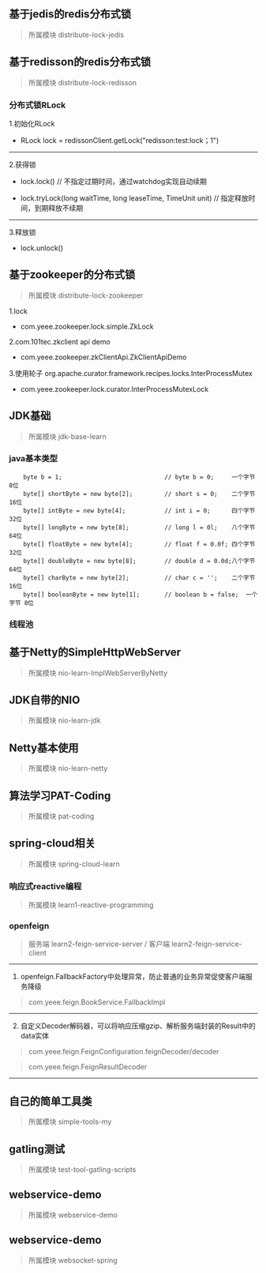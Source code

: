 ## 基于jedis的redis分布式锁

> 所属模块 distribute-lock-jedis

## 基于redisson的redis分布式锁

> 所属模块 distribute-lock-redisson

### 分布式锁RLock

1.初始化RLock

+ RLock lock = redissonClient.getLock("redisson:test:lock；1")

___

2.获得锁

+ lock.lock() // 不指定过期时间，通过watchdog实现自动续期
 
+ lock.tryLock(long waitTime, long leaseTime, TimeUnit unit) // 指定释放时间，到期释放不续期

___

3.释放锁

+ lock.unlock()


## 基于zookeeper的分布式锁

> 所属模块 distribute-lock-zookeeper

1.lock

+ com.yeee.zookeeper.lock.simple.ZkLock

2.com.101tec.zkclient api demo

+ com.yeee.zookeeper.zkClientApi.ZkClientApiDemo

3.使用轮子 org.apache.curator.framework.recipes.locks.InterProcessMutex

+ com.yeee.zookeeper.lock.curator.InterProcessMutexLock

## JDK基础

> 所属模块 jdk-base-learn

### java基本类型

```
    byte b = 1;                             // byte b = 0;     一个字节 8位
    byte[] shortByte = new byte[2];         // short s = 0;    二个字节 16位
    byte[] intByte = new byte[4];           // int i = 0;      四个字节 32位
    byte[] longByte = new byte[8];          // long l = 0l;    八个字节 64位
    byte[] floatByte = new byte[4];         // float f = 0.0f; 四个字节 32位
    byte[] doubleByte = new byte[8];        // double d = 0.0d;八个字节 64位
    byte[] charByte = new byte[2];          // char c = '';    二个字节 16位
    byte[] booleanByte = new byte[1];       // boolean b = false;  一个字节 8位
```

### 线程池

## 基于Netty的SimpleHttpWebServer

> 所属模块 nio-learn-ImplWebServerByNetty

## JDK自带的NIO

> 所属模块 nio-learn-jdk

## Netty基本使用

> 所属模块 nio-learn-netty

## 算法学习PAT-Coding

> 所属模块 pat-coding

## spring-cloud相关

> 所属模块 spring-cloud-learn

### 响应式reactive编程

> 所属模块 learn1-reactive-programming

### openfeign

> 服务端 learn2-feign-service-server / 客户端 learn2-feign-service-client

___

1. openfeign.FallbackFactory中处理异常，防止普通的业务异常促使客户端服务降级

> com.yeee.feign.BookService.FallbackImpl

___

2. 自定义Decoder解码器，可以将响应压缩gzip、解析服务端封装的Result中的data实体

> com.yeee.feign.FeignConfiguration.feignDecoder/decoder

> com.yeee.feign.FeignResultDecoder

___

## 自己的简单工具类

> 所属模块 simple-tools-my

## gatling测试

> 所属模块 test-tool-gatling-scripts

## webservice-demo

> 所属模块 webservice-demo

## webservice-demo

> 所属模块 websocket-spring